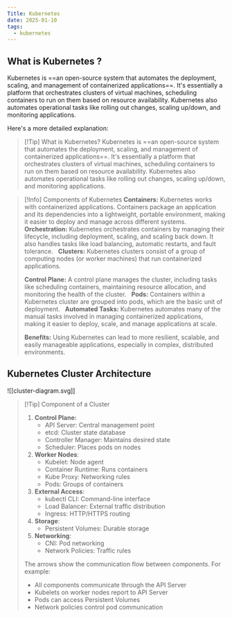 ```yaml
---
Title: Kubernetes
date: 2025-01-10
tags:
  - kubernetes
---
```

## What is Kubernetes ?
Kubernetes is ==an open-source system that automates the deployment, scaling, and management of containerized applications==. It's essentially a platform that orchestrates clusters of virtual machines, scheduling containers to run on them based on resource availability. Kubernetes also automates operational tasks like rolling out changes, scaling up/down, and monitoring applications. 

Here's a more detailed explanation:
> [!Tip] What is Kubernetes?
>  Kubernetes is ==an open-source system that automates the deployment, scaling, and management of containerized applications==. It's essentially a platform that orchestrates clusters of virtual machines, scheduling containers to run on them based on resource availability. Kubernetes also automates operational tasks like rolling out changes, scaling up/down, and monitoring applications. 

>[!Info] Components of Kubernetes
> **Containers:**
>    Kubernetes works with containerized applications. Containers package an application and its dependencies into a lightweight, portable environment, making it easier to deploy and manage across different systems.
>     
>    **Orchestration:**
>    Kubernetes orchestrates containers by managing their lifecycle, including deployment, scaling, and scaling back down. It also handles tasks like load balancing, automatic restarts, and fault tolerance.
>     
>    **Clusters:**
  >  Kubernetes clusters consist of a group of computing nodes (or worker machines) that run containerized applications. 
>    
> **Control Plane:**
   > A control plane manages the cluster, including tasks like scheduling containers, maintaining resource allocation, and monitoring the health of the cluster.
   >  
> **Pods:**
>    Containers within a Kubernetes cluster are grouped into pods, which are the basic unit of deployment.
>     
> **Automated Tasks:**
>  Kubernetes automates many of the manual tasks involved in managing containerized applications, making it easier to deploy, scale, and manage applications at scale. 
>
> **Benefits:**
> Using Kubernetes can lead to more resilient, scalable, and easily manageable applications, especially in complex, distributed environments.

## Kubernetes Cluster Architecture
![[cluster-diagram.svg]]

> [!Tip] Component of a Cluster
> 
>  1. **Control Plane:**
>     - API Server: Central management point
>     - etcd: Cluster state database
>     - Controller Manager: Maintains desired state
>     - Scheduler: Places pods on nodes
> 2. **Worker Nodes**:
>     - Kubelet: Node agent
>     - Container Runtime: Runs containers
>     - Kube Proxy: Networking rules
>     - Pods: Groups of containers
> 3. **External Access**:
>     - kubectl CLI: Command-line interface
>     - Load Balancer: External traffic distribution
>     - Ingress: HTTP/HTTPS routing
> 4. **Storage**:
>     - Persistent Volumes: Durable storage
> 5. **Networking**:
>     - CNI: Pod networking
>     - Network Policies: Traffic rules
> 
> The arrows show the communication flow between components. For example:
> 
> - All components communicate through the API Server
> - Kubelets on worker nodes report to API Server
> - Pods can access Persistent Volumes
> - Network policies control pod communication
> 

